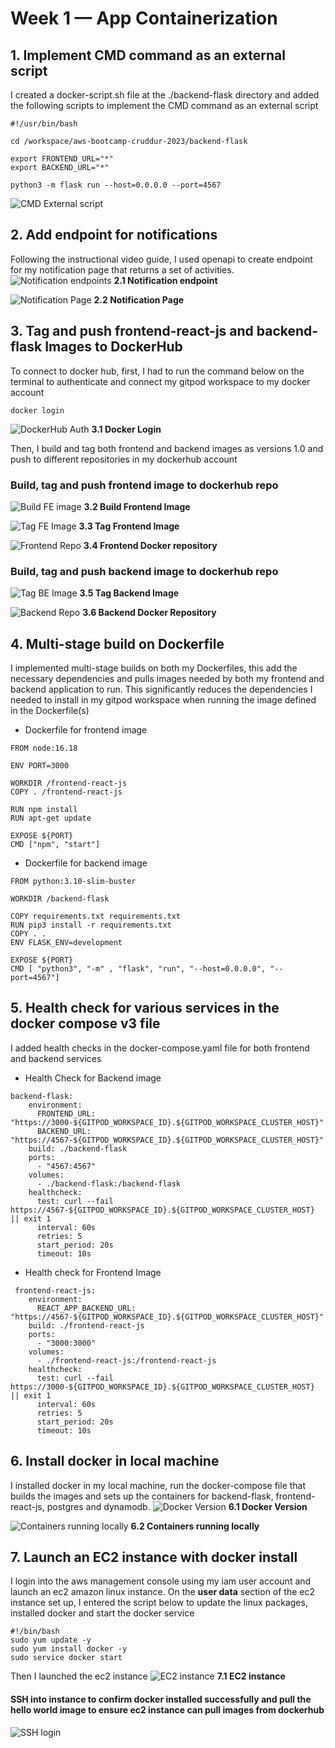 # Week 1 — App Containerization

## 1. Implement CMD command as an external script
I created a docker-script.sh file at the ./backend-flask directory and added the following scripts to implement the CMD command as an external script
```
#!/usr/bin/bash

cd /workspace/aws-bootcamp-cruddur-2023/backend-flask

export FRONTEND_URL="*"
export BACKEND_URL="*"

python3 -m flask run --host=0.0.0.0 --port=4567
```
![CMD External script](https://github.com/izanna-ju/aws-bootcamp-cruddur-2023/blob/main/journal/assets/week1/CMD-external-script.png?raw=true "External script")

## 2. Add endpoint for notifications
Following the instructional video guide, I used openapi to create endpoint for my notification page that returns a set of activities.
![Notification endpoints](https://github.com/izanna-ju/aws-bootcamp-cruddur-2023/blob/main/journal/assets/week1/defined-api-endpoints.png?raw=true "Notification endpoints")
**2.1 Notification endpoint**


![Notification Page](https://github.com/izanna-ju/aws-bootcamp-cruddur-2023/blob/main/journal/assets/week1/add-notifications.png?raw=true "Notification Page")
**2.2 Notification Page**


## 3. Tag and push frontend-react-js and backend-flask Images to DockerHub
To connect to docker hub, first, I had to run the command below on the terminal to authenticate and connect my gitpod workspace to my docker account
```
docker login
```
![DockerHub Auth](https://github.com/izanna-ju/aws-bootcamp-cruddur-2023/blob/main/journal/assets/week1/authenticate-docker-hub.png?raw=true "DockerHub Auth")
**3.1 Docker Login**


Then, I build and tag both frontend and backend images as versions 1.0 and push to different repositories in my dockerhub account
### Build, tag and push frontend image to dockerhub repo
![Build FE image](https://github.com/izanna-ju/aws-bootcamp-cruddur-2023/blob/main/journal/assets/week1/build-frontend-image.png?raw=true "Build Frontend Image")
**3.2 Build Frontend Image**


![Tag FE Image](https://github.com/izanna-ju/aws-bootcamp-cruddur-2023/blob/main/journal/assets/week1/push-docker-frontend-image.png?raw=true "Tag FE image")
**3.3 Tag Frontend Image**


![Frontend Repo](https://github.com/izanna-ju/aws-bootcamp-cruddur-2023/blob/main/journal/assets/week1/docker-frontend-repo.png?raw=true "FE Repo")
**3.4 Frontend Docker repository**


### Build, tag and push backend image to dockerhub repo
![Tag BE Image](https://github.com/izanna-ju/aws-bootcamp-cruddur-2023/blob/main/journal/assets/week1/push-docker-be-image.png?raw=true "Tag BE image")
**3.5 Tag Backend Image**


![Backend Repo](https://github.com/izanna-ju/aws-bootcamp-cruddur-2023/blob/main/journal/assets/week1/docker-backend-repo.png?raw=true "BE Repo")
**3.6 Backend Docker Repository**


## 4. Multi-stage build on Dockerfile
I implemented multi-stage builds on both my Dockerfiles, this add the necessary dependencies and pulls images needed by both my frontend and backend application to run. This significantly reduces the dependencies I needed to install in my gitpod workspace when running the image defined in the Dockerfile(s)

- Dockerfile for frontend image
```
FROM node:16.18

ENV PORT=3000

WORKDIR /frontend-react-js
COPY . /frontend-react-js

RUN npm install
RUN apt-get update

EXPOSE ${PORT}
CMD ["npm", "start"]
```

 - Dockerfile for backend image
```
FROM python:3.10-slim-buster

WORKDIR /backend-flask

COPY requirements.txt requirements.txt
RUN pip3 install -r requirements.txt
COPY . .
ENV FLASK_ENV=development

EXPOSE ${PORT}
CMD [ "python3", "-m" , "flask", "run", "--host=0.0.0.0", "--port=4567"]
```

## 5. Health check for various services in the docker compose v3 file
I added health checks in the docker-compose.yaml file for both frontend and backend services

 - Health Check for Backend image
```
backend-flask:
    environment:
      FRONTEND_URL: "https://3000-${GITPOD_WORKSPACE_ID}.${GITPOD_WORKSPACE_CLUSTER_HOST}"
      BACKEND_URL: "https://4567-${GITPOD_WORKSPACE_ID}.${GITPOD_WORKSPACE_CLUSTER_HOST}"
    build: ./backend-flask
    ports:
      - "4567:4567"
    volumes:
      - ./backend-flask:/backend-flask
    healthcheck:
      test: curl --fail https://4567-${GITPOD_WORKSPACE_ID}.${GITPOD_WORKSPACE_CLUSTER_HOST} || exit 1
      interval: 60s
      retries: 5
      start_period: 20s
      timeout: 10s
```
 - Health check for Frontend Image
```
 frontend-react-js:
    environment:
      REACT_APP_BACKEND_URL: "https://4567-${GITPOD_WORKSPACE_ID}.${GITPOD_WORKSPACE_CLUSTER_HOST}"
    build: ./frontend-react-js
    ports:
      - "3000:3000"
    volumes:
      - ./frontend-react-js:/frontend-react-js
    healthcheck:
      test: curl --fail https://3000-${GITPOD_WORKSPACE_ID}.${GITPOD_WORKSPACE_CLUSTER_HOST} || exit 1
      interval: 60s
      retries: 5
      start_period: 20s
      timeout: 10s
```

## 6. Install docker in local machine
I installed docker in my local machine, run the docker-compose file that builds the images and sets up the containers for backend-flask, frontend-react-js, postgres and dynamodb.
![Docker Version](https://github.com/izanna-ju/aws-bootcamp-cruddur-2023/blob/main/journal/assets/week1/docker-installed-locally.png?raw=true "Docker Version")
**6.1 Docker Version**


![Containers running locally](https://github.com/izanna-ju/aws-bootcamp-cruddur-2023/blob/main/journal/assets/week1/containers-running-local.png?raw=true "Containers running locally")
**6.2 Containers running locally**


## 7. Launch an EC2 instance with docker install
I login into the aws management console using my iam user account and launch an ec2 amazon linux instance. On the **user data** section of the ec2 instance set up, I entered the script below to update the linux packages, installed docker and start the docker service
```
#!/bin/bash
sudo yum update -y
sudo yum install docker -y
sudo service docker start
```
Then I launched the ec2 instance
![EC2 instance](https://github.com/izanna-ju/aws-bootcamp-cruddur-2023/blob/main/journal/assets/week1/created-EC2.png)
**7.1 EC2 instance**

#### SSH into instance to confirm docker installed successfully and pull the hello world image to ensure ec2 instance can pull images from dockerhub
![SSH login](https://github.com/izanna-ju/aws-bootcamp-cruddur-2023/blob/main/journal/assets/week1/ec2-docker-install.png)







